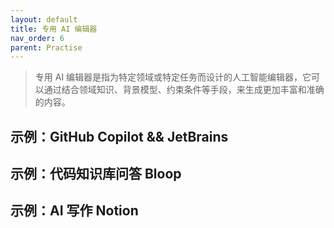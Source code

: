 ```yaml
---
layout: default
title: 专用 AI 编辑器
nav_order: 6
parent: Practise
---
```


> 专用 AI 编辑器是指为特定领域或特定任务而设计的人工智能编辑器，它可以通过结合领域知识、背景模型、约束条件等手段，来生成更加丰富和准确的内容。

## 示例：GitHub Copilot && JetBrains 

## 示例：代码知识库问答 Bloop

## 示例：AI 写作 Notion


